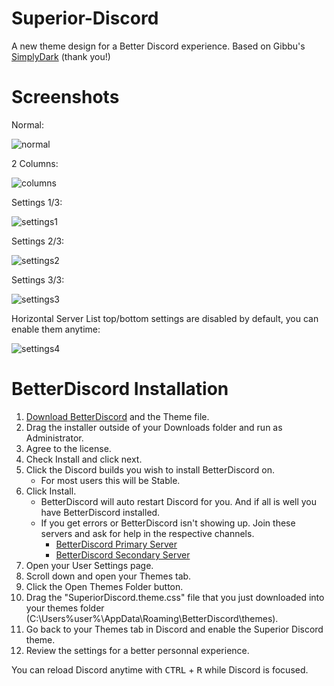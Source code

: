 # Superior-Discord
A new theme design for a Better Discord experience.
Based on Gibbu's [SimplyDark](https://discordstyles.github.io/SimplyDark/) (thank you!)

# Screenshots


Normal:

![normal](https://user-images.githubusercontent.com/62240722/126868102-30ec27ee-5110-4491-a75f-b6265416e5e3.png)



2 Columns:

![columns](https://user-images.githubusercontent.com/62240722/126868229-f1396d8b-8e74-4b2d-9229-051b0a68d1cb.png)



Settings 1/3:

![settings1](https://user-images.githubusercontent.com/62240722/126868279-2461f5a1-0c2c-47cb-9aa7-bf7e201226a0.png)



Settings 2/3:

![settings2](https://user-images.githubusercontent.com/62240722/126868307-bfb4ccf1-ceda-441d-a798-8fc4c6f9c725.png)



Settings 3/3:

![settings3](https://user-images.githubusercontent.com/62240722/126868330-d202085a-8a7d-404f-a81b-4b537dda5d35.png)



Horizontal Server List top/bottom settings are disabled by default, you can enable them anytime:

![settings4](https://user-images.githubusercontent.com/62240722/126868402-78fd7853-67b1-4dd2-8937-cf71708c1cf1.png)



# BetterDiscord Installation
1. [Download BetterDiscord](https://betterdiscord.app/) and the Theme file.
2. Drag the installer outside of your Downloads folder and run as Administrator.
3. Agree to the license.
4. Check Install and click next.
5. Click the Discord builds you wish to install BetterDiscord on.
	- For most users this will be Stable.
6. Click Install.
	- BetterDiscord will auto restart Discord for you. And if all is well you have BetterDiscord installed.
	- If you get errors or BetterDiscord isn't showing up. Join these servers and ask for help in the respective channels.
		- [BetterDiscord Primary Server](https://discord.gg/0Tmfo5ZbORCRqbAd)
		- [BetterDiscord Secondary Server](https://discord.gg/2HScm8j)
7. Open your User Settings page.
8. Scroll down and open your Themes tab.
9. Click the Open Themes Folder button.
10. Drag the "SuperiorDiscord.theme.css" file that you just downloaded into your themes folder (C:\Users\%user%\AppData\Roaming\BetterDiscord\themes).
11. Go back to your Themes tab in Discord and enable the Superior Discord theme.
12. Review the settings for a better personnal experience.

You can reload Discord anytime with <kbd>CTRL</kbd> + <kbd>R</kbd> while Discord is focused.
